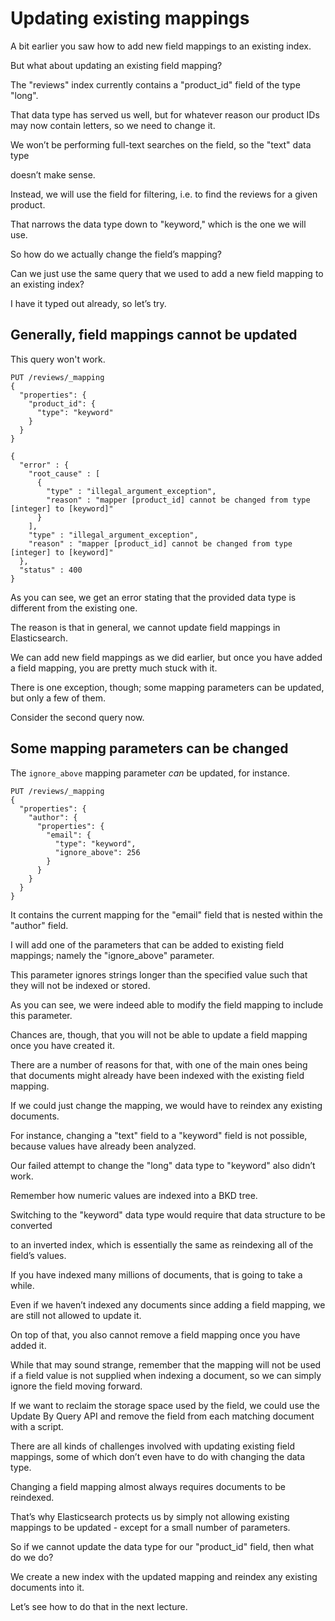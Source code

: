 # Updating existing mappings

A bit earlier you saw how to add new field mappings to an existing index.

But what about updating an existing field mapping?

The "reviews" index currently contains a "product_id" field of the type "long".

That data type has served us well, but for whatever reason our product IDs may now contain letters, so we need to change it.

We won’t be performing full-text searches on the field, so the "text" data type

doesn’t make sense.

Instead, we will use the field for filtering, i.e. to find the reviews for a given product.

That narrows the data type down to "keyword," which is the one we will use.

So how do we actually change the field’s mapping?

Can we just use the same query that we used to add a new field mapping to an existing index?

I have it typed out already, so let’s try.

## Generally, field mappings cannot be updated

This query won't work.
```
PUT /reviews/_mapping
{
  "properties": {
    "product_id": {
      "type": "keyword"
    }
  }
}
```
```
{
  "error" : {
    "root_cause" : [
      {
        "type" : "illegal_argument_exception",
        "reason" : "mapper [product_id] cannot be changed from type [integer] to [keyword]"
      }
    ],
    "type" : "illegal_argument_exception",
    "reason" : "mapper [product_id] cannot be changed from type [integer] to [keyword]"
  },
  "status" : 400
}

```
As you can see, we get an error stating that the provided data type is different from the existing one.

The reason is that in general, we cannot update field mappings in Elasticsearch.

We can add new field mappings as we did earlier, but once you have added a field mapping, you are pretty much stuck with it.

There is one exception, though; some mapping parameters can be updated, but only a few of them.

Consider the second query now.

## Some mapping parameters can be changed

The `ignore_above` mapping parameter _can_ be updated, for instance.
```
PUT /reviews/_mapping
{
  "properties": {
    "author": {
      "properties": {
        "email": {
          "type": "keyword",
          "ignore_above": 256
        }
      }
    }
  }
}
```
It contains the current mapping for the "email" field that is nested within the "author" field.

I will add one of the parameters that can be added to existing field mappings; namely the "ignore_above" parameter.

This parameter ignores strings longer than the specified value such that they will not be indexed or stored.

As you can see, we were indeed able to modify the field mapping to include this parameter.

Chances are, though, that you will not be able to update a field mapping once you have created it.

There are a number of reasons for that, with one of the main ones being that documents might already have been indexed with the existing field mapping.

If we could just change the mapping, we would have to reindex any existing documents.

For instance, changing a "text" field to a "keyword" field is not possible, because values have already been analyzed.

Our failed attempt to change the "long" data type to "keyword" also didn’t work.

Remember how numeric values are indexed into a BKD tree.

Switching to the "keyword" data type would require that data structure to be converted

to an inverted index, which is essentially the same as reindexing all of the field’s values.

If you have indexed many millions of documents, that is going to take a while.

Even if we haven’t indexed any documents since adding a field mapping, we are still not allowed to update it.

On top of that, you also cannot remove a field mapping once you have added it.

While that may sound strange, remember that the mapping will not be used if a field value is not supplied when indexing a document, so we can simply ignore the field moving forward.

If we want to reclaim the storage space used by the field, we could use the Update By Query API and remove the field from each matching document with a script.

There are all kinds of challenges involved with updating existing field mappings, some of which don’t even have to do with changing the data type.

Changing a field mapping almost always requires documents to be reindexed.

That’s why Elasticsearch protects us by simply not allowing existing mappings to be updated - except for a small number of parameters.

So if we cannot update the data type for our "product_id" field, then what do we do?

We create a new index with the updated mapping and reindex any existing documents into it.

Let’s see how to do that in the next lecture.
